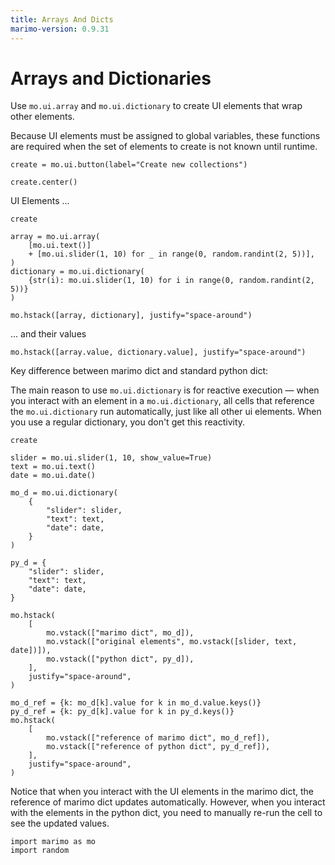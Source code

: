 ```yaml
---
title: Arrays And Dicts
marimo-version: 0.9.31
---
```


# Arrays and Dictionaries
<!---->
Use `mo.ui.array` and `mo.ui.dictionary` to create UI elements that wrap
other elements.

Because UI elements must be assigned to global variables,
these functions are required when the set of elements to create is not
known until runtime.

```{.python.marimo}
create = mo.ui.button(label="Create new collections")
```

```{.python.marimo}
create.center()
```

UI Elements ...

```{.python.marimo}
create

array = mo.ui.array(
    [mo.ui.text()]
    + [mo.ui.slider(1, 10) for _ in range(0, random.randint(2, 5))],
)
dictionary = mo.ui.dictionary(
    {str(i): mo.ui.slider(1, 10) for i in range(0, random.randint(2, 5))}
)

mo.hstack([array, dictionary], justify="space-around")
```

... and their values

```{.python.marimo}
mo.hstack([array.value, dictionary.value], justify="space-around")
```

Key difference between marimo dict and standard python dict:

The main reason to use `mo.ui.dictionary` is for reactive execution — when you interact with an element in a `mo.ui.dictionary`, all cells that reference the `mo.ui.dictionary` run automatically, just like all other ui elements. When you use a regular dictionary, you don't get this reactivity.

```{.python.marimo hide_code="true"}
create

slider = mo.ui.slider(1, 10, show_value=True)
text = mo.ui.text()
date = mo.ui.date()

mo_d = mo.ui.dictionary(
    {
        "slider": slider,
        "text": text,
        "date": date,
    }
)

py_d = {
    "slider": slider,
    "text": text,
    "date": date,
}

mo.hstack(
    [
        mo.vstack(["marimo dict", mo_d]),
        mo.vstack(["original elements", mo.vstack([slider, text, date])]),
        mo.vstack(["python dict", py_d]),
    ],
    justify="space-around",
)
```

```{.python.marimo hide_code="true"}
mo_d_ref = {k: mo_d[k].value for k in mo_d.value.keys()}
py_d_ref = {k: py_d[k].value for k in py_d.keys()}
mo.hstack(
    [
        mo.vstack(["reference of marimo dict", mo_d_ref]),
        mo.vstack(["reference of python dict", py_d_ref]),
    ],
    justify="space-around",
)
```

Notice that when you interact with the UI elements in the marimo dict, the reference of marimo dict updates automatically. However, when you interact with the elements in the python dict, you need to manually re-run the cell to see the updated values.

```{.python.marimo}
import marimo as mo
import random
```